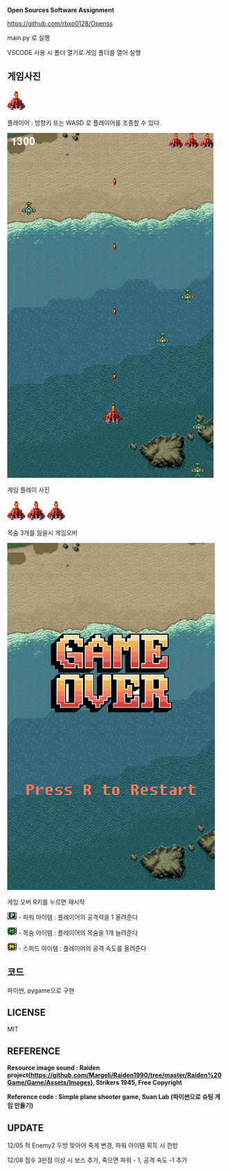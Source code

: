 
**Open Sources Software Assignment**

https://github.com/rbxo0128/Openss

main.py 로 실행


VSCODE 사용 시 폴더 열기로 게임 폴더를 열어 실행


## 게임사진


![player](./resources/image/plane1.png)


플레이어 : 방향키 또는 WASD 로 플레이어를 조종할 수 있다.


![playing](./resources/image/main.png)


게임 플레이 사진


![lufe](./resources/image/life.png)


목숨 3개를 잃을시 게임오버


![gameover](./resources/image/gameover.png)


게임 오버 R키를 누르면 재시작

![pitem](./resources/image/power_item.png) - 파워 아이템 : 플레이어의 공격력을 1 올려준다


![litem](./resources/image/life_item.png) - 목숨 아이템 : 플레이어의 목숨을 1개 늘려준다


![sitem](./resources/image/speed_item.png) - 스피드 아이템 : 플레이어의 공격 속도를 올려준다

## 코드


파이썬, pygame으로 구현


## LICENSE

MIT

## REFERENCE


**Resource image sound : Raiden project(https://github.com/Margeli/Raiden1990/tree/master/Raiden%20Game/Game/Assets/Images), Strikers 1945, Free Copyright**


**Reference code : Simple plane shooter game, Suan Lab (파이썬으로 슈팅 게임 만들기)**

## UPDATE


12/05 적 Enemy2 두방 맞아야 죽게 변경, 파워 아이템 획득 시 한방


12/08 점수 3만점 이상 시 보스 추가, 죽으면 파워 - 1, 공격 속도 -1 추가
